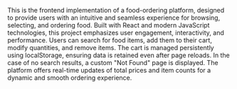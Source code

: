 This is the frontend implementation of a food-ordering platform, designed to provide users with an intuitive and seamless experience for browsing, selecting, and ordering food. Built with React and modern JavaScript technologies, this project emphasizes user engagement, interactivity, and performance. Users can search for food items, add them to their cart, modify quantities, and remove items. The cart is managed persistently using localStorage, ensuring data is retained even after page reloads. In the case of no search results, a custom "Not Found" page is displayed. The platform offers real-time updates of total prices and item counts for a dynamic and smooth ordering experience.
